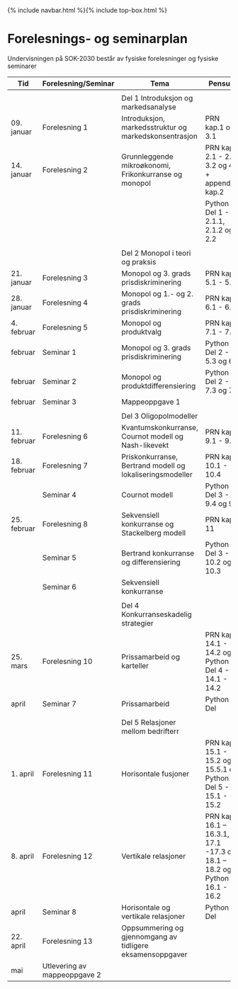 {% include navbar.html %}{% include top-box.html %}
# Forelesnings- og seminarplan  
Undervisningen på SOK-2030 består av fysiske forelesninger og fysiske seminarer






| Tid        | Forelesning/Seminar      | Tema                   | Pensum |    Ressurser |       
|------------|--------------|------------------------|-------------------|-------|      
|   |    |   |   |
|            |  |Del 1 Introduksjon og markedsanalyse|    |
|09. januar  |Forelesning 1 |Introduksjon, markedsstruktur og markedskonsentrasjon            |PRN kap.1 og 3.1  |[Forelesning 1](/Forelesning 1 - introduksjon.pdf)|    
|14. januar  |Forelesning 2 |Grunnleggende mikroøkonomi, Frikonkurranse og monopol |PRN kap. 2.1 - 2.2, 3.2 og 4.1 + appendiks kap.2  |[Forelesning 2](/Forelesning 2 - grunnleggende mikrøkonomi.pdf)|
|     |     |     |Python Del 1 - 2.1.1, 2.1.2 og 2.2||
|   |   |  |
|            |              |Del 2 Monopol i teori og praksis|    |
|21. januar  |Forelesning 3  |Monopol og 3. grads prisdiskriminering    |PRN kap. 5.1 - 5.5 | |
|28. januar  |Forelesning 4 | Monopol og 1.- og 2. grads prisdiskriminering  |PRN kap. 6.1 - 6.3|  |
|4. februar |Forelesning 5|Monopol og produktvalg| PRN kap. 7.1 - 7.5|  |  
| februar |Seminar 1 |Monopol og 3. grads prisdiskriminering |Python Del 2 - 5.3 og 6.1 | |
| februar |Seminar 2|Monopol og produktdifferensiering| Python Del 2 - 7.3 og 7.5| | 
| februar |Seminar 3   |  Mappeoppgave 1 ||
|   |   |  |
|            |              |Del 3 Oligopolmodeller|    |
|11. februar |Forelesning 6|Kvantumskonkurranse, Cournot modell og Nash-likevekt| PRN kap. 9.1 - 9.5 ||
|18. februar|Forelesning 7 |Priskonkurranse, Bertrand modell og lokaliseringsmodeller |PRN kap. 10.1 - 10.4|  |
| |Seminar 4|Cournot modell|Python Del 3 - 9.4 og 9.5| |
|25. februar |Forelesning 8 | Sekvensiell konkurranse og Stackelberg modell|PRN kap. 11 | |
||Seminar 5|Bertrand konkurranse og differensiering| Python Del 3 - 10.2 og 10.3| | 
||Seminar 6|Sekvensiell konkurranse||
|   |   |  |
|            |              |Del 4 Konkurranseskadelig strategier|    |
|25. mars|Forelesning 10 |Prissamarbeid og karteller  |PRN kap. 14.1 - 14.2 og Python Del 4 - 14.1 - 14.2| |
| april |Seminar 7| Prissamarbeid|  Python Del  |   |   
  |   |   | |
|      |      |Del 5 Relasjoner mellom bedrifterr|    |
|1. april|Forelesning 11 |Horisontale fusjoner          |PRN kap. 15.1 - 15.2 og 15.5.1 og Python Del 5 - 15.1 - 15.2  |  |
|8. april|Forelesning 12|Vertikale relasjoner |PRN kap. 16.1 – 16.3.1, 17.1 -17.3 og 18.1 – 18.2 og Python 16.1 - 16.2| |
|april |Seminar 8|Horisontale og vertikale relasjoner|  Python Del  |   |   
|22. april|Forelesning 13|Oppsummering og gjennomgang av tidligere eksamensoppgaver  ||   
|mai| Utlevering av mappeoppgave 2|  |  |




